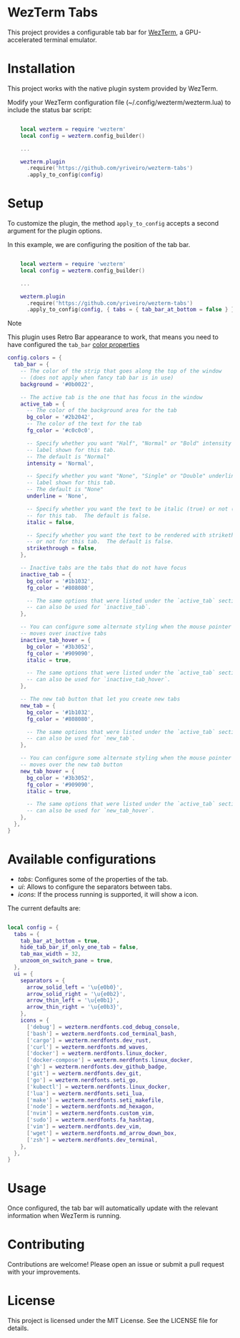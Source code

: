 # WezTerm Tabs

This project provides a configurable tab bar for [WezTerm](https://wezfurlong.org/wezterm/index.html),
a GPU-accelerated terminal emulator.

# Installation

This project works with the native plugin system provided by WezTerm.

Modify your WezTerm configuration file (~/.config/wezterm/wezterm.lua) to include
the status bar script:

```lua

    local wezterm = require 'wezterm'
    local config = wezterm.config_builder()

    ...

    wezterm.plugin
      .require('https://github.com/yriveiro/wezterm-tabs')
      .apply_to_config(config)
```

# Setup

To customize the plugin, the method `apply_to_config` accepts a second argument
for the plugin options.

In this example, we are configuring the position of the tab bar.

```lua

    local wezterm = require 'wezterm'
    local config = wezterm.config_builder()

    ...

    wezterm.plugin
      .require('https://github.com/yriveiro/wezterm-tabs')
      .apply_to_config(config, { tabs = { tab_bar_at_bottom = false } })
```

> [!NOTE]
> This plugin uses Retro Bar appearance to work, that means you need to have
> configured the `tab_bar` [color properties](https://github.com/wez/wezterm/blob/56a27e93a9ee50aab50ff4d78308f9b3154b5122/docs/config/appearance.md?plain=1#L319)

```lua
config.colors = {
  tab_bar = {
    -- The color of the strip that goes along the top of the window
    -- (does not apply when fancy tab bar is in use)
    background = '#0b0022',

    -- The active tab is the one that has focus in the window
    active_tab = {
      -- The color of the background area for the tab
      bg_color = '#2b2042',
      -- The color of the text for the tab
      fg_color = '#c0c0c0',

      -- Specify whether you want "Half", "Normal" or "Bold" intensity for the
      -- label shown for this tab.
      -- The default is "Normal"
      intensity = 'Normal',

      -- Specify whether you want "None", "Single" or "Double" underline for
      -- label shown for this tab.
      -- The default is "None"
      underline = 'None',

      -- Specify whether you want the text to be italic (true) or not (false)
      -- for this tab.  The default is false.
      italic = false,

      -- Specify whether you want the text to be rendered with strikethrough (true)
      -- or not for this tab.  The default is false.
      strikethrough = false,
    },

    -- Inactive tabs are the tabs that do not have focus
    inactive_tab = {
      bg_color = '#1b1032',
      fg_color = '#808080',

      -- The same options that were listed under the `active_tab` section above
      -- can also be used for `inactive_tab`.
    },

    -- You can configure some alternate styling when the mouse pointer
    -- moves over inactive tabs
    inactive_tab_hover = {
      bg_color = '#3b3052',
      fg_color = '#909090',
      italic = true,

      -- The same options that were listed under the `active_tab` section above
      -- can also be used for `inactive_tab_hover`.
    },

    -- The new tab button that let you create new tabs
    new_tab = {
      bg_color = '#1b1032',
      fg_color = '#808080',

      -- The same options that were listed under the `active_tab` section above
      -- can also be used for `new_tab`.
    },

    -- You can configure some alternate styling when the mouse pointer
    -- moves over the new tab button
    new_tab_hover = {
      bg_color = '#3b3052',
      fg_color = '#909090',
      italic = true,

      -- The same options that were listed under the `active_tab` section above
      -- can also be used for `new_tab_hover`.
    },
  },
}
```

# Available configurations

- *tabs*: Configures some of the properties of the tab.
- *ui*: Allows to configure the separators between tabs.
- *icons*: If the process running is supported, it will show a icon.

The current defaults are:

```lua

local config = {
  tabs = {
    tab_bar_at_bottom = true,
    hide_tab_bar_if_only_one_tab = false,
    tab_max_width = 32,
    unzoom_on_switch_pane = true,
  },
  ui = {
    separators = {
      arrow_solid_left = '\u{e0b0}',
      arrow_solid_right = '\u{e0b2}',
      arrow_thin_left = '\u{e0b1}',
      arrow_thin_right = '\u{e0b3}',
    },
    icons = {
      ['debug'] = wezterm.nerdfonts.cod_debug_console,
      ['bash'] = wezterm.nerdfonts.cod_terminal_bash,
      ['cargo'] = wezterm.nerdfonts.dev_rust,
      ['curl'] = wezterm.nerdfonts.md_waves,
      ['docker'] = wezterm.nerdfonts.linux_docker,
      ['docker-compose'] = wezterm.nerdfonts.linux_docker,
      ['gh'] = wezterm.nerdfonts.dev_github_badge,
      ['git'] = wezterm.nerdfonts.dev_git,
      ['go'] = wezterm.nerdfonts.seti_go,
      ['kubectl'] = wezterm.nerdfonts.linux_docker,
      ['lua'] = wezterm.nerdfonts.seti_lua,
      ['make'] = wezterm.nerdfonts.seti_makefile,
      ['node'] = wezterm.nerdfonts.md_hexagon,
      ['nvim'] = wezterm.nerdfonts.custom_vim,
      ['sudo'] = wezterm.nerdfonts.fa_hashtag,
      ['vim'] = wezterm.nerdfonts.dev_vim,
      ['wget'] = wezterm.nerdfonts.md_arrow_down_box,
      ['zsh'] = wezterm.nerdfonts.dev_terminal,
    },
  },
}
```

# Usage

Once configured, the tab bar will automatically update with the relevant
information when WezTerm is running.

# Contributing

Contributions are welcome! Please open an issue or submit a pull request with your improvements.

# License

This project is licensed under the MIT License. See the LICENSE file for details.
